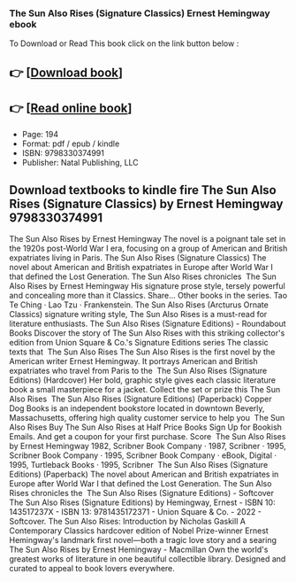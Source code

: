### The Sun Also Rises (Signature Classics) Ernest Hemingway ebook

To Download or Read This book click on the link button below :

## 👉  [**[Download book](http://filesbooks.info/download.php?group=book&from=github.com&id=717993&lnk=1063 "Download book")**]

## 👉  [**[Read online book](http://filesbooks.info/download.php?group=book&from=github.com&id=717993&lnk=1063 "Read online book")**]


* Page: 194
* Format: pdf / epub / kindle
* ISBN: 9798330374991
* Publisher: Natal Publishing, LLC



## Download textbooks to kindle fire The Sun Also Rises (Signature Classics) by Ernest Hemingway 9798330374991



 The Sun Also Rises by Ernest Hemingway The novel is a poignant tale set in the 1920s post-World War I era, focusing on a group of American and British expatriates living in Paris.
 The Sun Also Rises (Signature Classics) The novel about American and British expatriates in Europe after World War I that defined the Lost Generation. The Sun Also Rises chronicles 
 The Sun Also Rises by Ernest Hemingway His signature prose style, tersely powerful and concealing more than it Classics. Share… Other books in the series. Tao Te Ching · Lao Tzu · Frankenstein.
 The Sun Also Rises (Arcturus Ornate Classics) signature writing style, The Sun Also Rises is a must-read for literature enthusiasts.
 The Sun Also Rises (Signature Editions) - Roundabout Books Discover the story of The Sun Also Rises with this striking collector&#039;s edition from Union Square &amp; Co.&#039;s Signature Editions series The classic texts that 
 The Sun Also Rises The Sun Also Rises is the first novel by the American writer Ernest Hemingway. It portrays American and British expatriates who travel from Paris to the 
 The Sun Also Rises (Signature Editions) (Hardcover) Her bold, graphic style gives each classic literature book a small masterpiece for a jacket. Collect the set or prize this The Sun Also Rises 
 The Sun Also Rises (Signature Editions) (Paperback) Copper Dog Books is an independent bookstore located in downtown Beverly, Massachusetts, offering high quality customer service to help you 
 The Sun Also Rises Buy The Sun Also Rises at Half Price Books Sign Up for Bookish Emails. And get a coupon for your first purchase. Score 
 The Sun Also Rises by Ernest Hemingway 1982, Scribner Book Company · 1987, Scribner · 1995, Scribner Book Company · 1995, Scribner Book Company · eBook, Digital · 1995, Turtleback Books · 1995, Scribner 
 The Sun Also Rises (Signature Editions) (Paperback) The novel about American and British expatriates in Europe after World War I that defined the Lost Generation. The Sun Also Rises chronicles the 
 The Sun Also Rises (Signature Editions) - Softcover The Sun Also Rises (Signature Editions) by Hemingway, Ernest - ISBN 10: 143517237X - ISBN 13: 9781435172371 - Union Square &amp; Co. - 2022 - Softcover.
 The Sun Also Rises: Introduction by Nicholas Gaskill A Contemporary Classics hardcover edition of Nobel Prize-winner Ernest Hemingway&#039;s landmark first novel—both a tragic love story and a searing 
 The Sun Also Rises by Ernest Hemingway - Macmillan Own the world&#039;s greatest works of literature in one beautiful collectible library. Designed and curated to appeal to book lovers everywhere.





